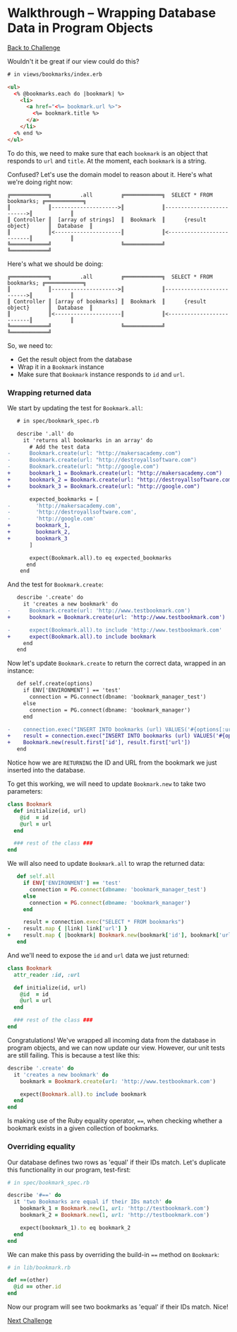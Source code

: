 # Walkthrough – Wrapping Database Data in Program Objects

[Back to Challenge](../11_wrapping_database_data_in_program_objects.md)

Wouldn't it be great if our view could do this?

```html
# in views/bookmarks/index.erb

<ul>
  <% @bookmarks.each do |bookmark| %>
    <li>
      <a href="<%= bookmark.url %>">
        <%= bookmark.title %>
      </a>
    </li>
  <% end %>
</ul>
```

To do this, we need to make sure that each `bookmark` is an object that responds to `url` and `title`. At the moment, each `bookmark` is a string.

Confused? Let's use the domain model to reason about it. Here's what we're doing right now:

```
╔════════════╗         .all         ╔════════════╗  SELECT * FROM bookmarks; ╔════════════╗
║            ║--------------------->║            ║-------------------------->║            ║
║ Controller ║  [array of strings]  ║  Bookmark  ║      {result object}      ║  Database  ║
║            ║<---------------------║            ║<--------------------------║            ║
╚════════════╝                      ╚════════════╝                           ╚════════════╝
```

Here's what we should be doing:

```
╔════════════╗         .all         ╔════════════╗  SELECT * FROM bookmarks; ╔════════════╗
║            ║--------------------->║            ║-------------------------->║            ║
║ Controller ║ [array of bookmarks] ║  Bookmark  ║      {result object}      ║  Database  ║
║            ║<---------------------║            ║<--------------------------║            ║
╚════════════╝                      ╚════════════╝                           ╚════════════╝
```

So, we need to:

- Get the result object from the database
- Wrap it in a `Bookmark` instance
- Make sure that `Bookmark` instance responds to `id` and `url`.

### Wrapping returned data

We start by updating the test for `Bookmark.all`:

```diff
   # in spec/bookmark_spec.rb

   describe '.all' do
     it 'returns all bookmarks in an array' do
       # Add the test data
-      Bookmark.create(url: "http://makersacademy.com")
-      Bookmark.create(url: "http://destroyallsoftware.com")
-      Bookmark.create(url: "http://google.com")
+      bookmark_1 = Bookmark.create(url: "http://makersacademy.com")
+      bookmark_2 = Bookmark.create(url: "http://destroyallsoftware.com")
+      bookmark_3 = Bookmark.create(url: "http://google.com")

       expected_bookmarks = [
-        'http://makersacademy.com',
-        'http://destroyallsoftware.com',
-        'http://google.com'
+        bookmark_1,
+        bookmark_2,
+        bookmark_3
       ]

       expect(Bookmark.all).to eq expected_bookmarks
      end
    end
```

And the test for `Bookmark.create`:

```diff
   describe '.create' do
     it 'creates a new bookmark' do
-      Bookmark.create(url: 'http://www.testbookmark.com')
+      bookmark = Bookmark.create(url: 'http://www.testbookmark.com')

-      expect(Bookmark.all).to include 'http://www.testbookmark.com'
+      expect(Bookmark.all).to include bookmark
     end
   end
```

Now let's update `Bookmark.create` to return the correct data, wrapped in an instance:

```diff
   def self.create(options)
     if ENV['ENVIRONMENT'] == 'test'
       connection = PG.connect(dbname: 'bookmark_manager_test')
     else
       connection = PG.connect(dbname: 'bookmark_manager')
     end

-    connection.exec("INSERT INTO bookmarks (url) VALUES('#{options[:url]}')")
+    result = connection.exec("INSERT INTO bookmarks (url) VALUES('#{options[:url]}') RETURNING id, url")
+    Bookmark.new(result.first['id'], result.first['url'])
   end
```

Notice how we are `RETURNING` the ID and URL from the bookmark we just inserted into the database.

To get this working, we will need to update `Bookmark.new` to take two parameters:

```ruby
class Bookmark
  def initialize(id, url)
    @id  = id
    @url = url
  end

  ### rest of the class ###
end
```

We will also need to update `Bookmark.all` to wrap the returned data:

```ruby
   def self.all
     if ENV['ENVIRONMENT'] == 'test'
       connection = PG.connect(dbname: 'bookmark_manager_test')
     else
       connection = PG.connect(dbname: 'bookmark_manager')
     end

     result = connection.exec("SELECT * FROM bookmarks")
-    result.map { |link| link['url'] }
+    result.map { |bookmark| Bookmark.new(bookmark['id'], bookmark['url']) }
   end
```

And we'll need to expose the `id` and `url` data we just returned:

```ruby
class Bookmark
  attr_reader :id, :url

  def initialize(id, url)
    @id  = id
    @url = url
  end

  ### rest of the class ###
end
```

Congratulations! We've wrapped all incoming data from the database in program objects, and we can now update our view. However, our unit tests are still failing. This is because a test like this:

```ruby
describe '.create' do
  it 'creates a new bookmark' do
    bookmark = Bookmark.create(url: 'http://www.testbookmark.com')

    expect(Bookmark.all).to include bookmark
  end
end
```

Is making use of the Ruby equality operator, `==`, when checking whether a bookmark exists in a given collection of bookmarks.

### Overriding equality

Our database defines two rows as 'equal' if their IDs match. Let's duplicate this functionality in our program, test-first:

```ruby
# in spec/bookmark_spec.rb

describe '#==' do
  it 'two Bookmarks are equal if their IDs match' do
    bookmark_1 = Bookmark.new(1, url: 'http://testbookmark.com')
    bookmark_2 = Bookmark.new(1, url: 'http://testbookmark.com')

    expect(bookmark_1).to eq bookmark_2
  end
end
```

We can make this pass by overriding the build-in `==` method on `Bookmark`:

```ruby
# in lib/bookmark.rb

def ==(other)
  @id == other.id
end
```

Now our program will see two bookmarks as 'equal' if their IDs match. Nice!

[Next Challenge](../12_crud.md)
